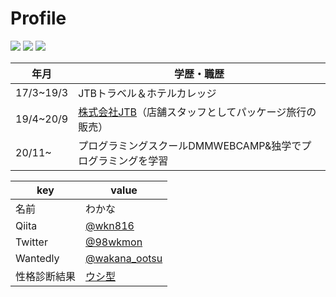 # Profile

[![](https://raw.githubusercontent.com/wkn816/wkn816/main/profile-summary-card-output/nord_dark/0-profile-details.svg)](https://github.com/vn7n24fzkq/github-profile-summary-cards)
[![](https://raw.githubusercontent.com/wkn816/wkn816/main/profile-summary-card-output/nord_dark/1-repos-per-language.svg)](https://github.com/vn7n24fzkq/github-profile-summary-cards) [![](https://raw.githubusercontent.com/wkn816/wkn816/main/profile-summary-card-output/nord_dark/2-most-commit-language.svg)](https://github.com/vn7n24fzkq/github-profile-summary-cards)


|  年月  |  学歴・職歴  |
| ---- | ---- |
|  17/3~19/3  |  JTBトラベル＆ホテルカレッジ　  |
|  19/4~20/9  | [株式会社JTB](https://www.jtbcorp.jp/jp/)（店舗スタッフとしてパッケージ旅行の販売）|
|  20/11~  |  プログラミングスクールDMMWEBCAMP&独学でプログラミングを学習 |

|  key  |  value  |
| ---- | ---- |
|  名前  |  わかな  |
|  Qiita  |  [@wkn816](https://qiita.com/wkn816)
|  Twitter  |  [@98wkmon](https://twitter.com/98wkmon)  |
|  Wantedly  |  [@wakana_ootsu](https://www.wantedly.com/id/wakana_ootsu)  |
|  性格診断結果  |  [ウシ型](https://16test.uranaino.net/udata/58CtYQD2rpb657JxiN8M ) |

